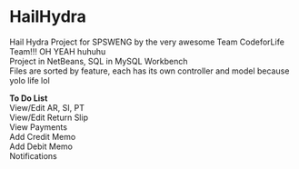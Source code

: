 # HailHydra
Hail Hydra Project for SPSWENG by the very awesome Team CodeforLife Team!!! OH YEAH huhuhu <br>
Project in NetBeans, SQL in MySQL Workbench <br>
Files are sorted by feature, each has its own controller and model because yolo life lol <br>

**To Do List** <br>
View/Edit AR, SI, PT  <br>
View/Edit Return Slip<br>
View Payments<br>
Add Credit Memo<br>
Add Debit Memo<br>
Notifications<br>

